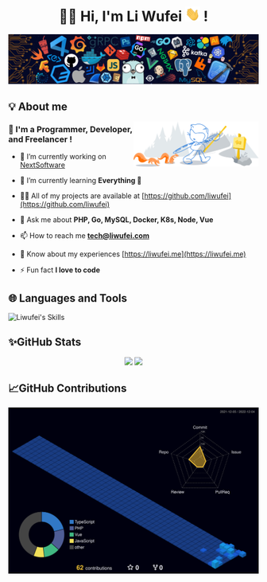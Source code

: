 <h1 align="center"> 🙏🏻 Hi, I'm Li Wufei <img src="https://raw.githubusercontent.com/liwufei/liwufei/main/img/hi.gif" width="30px"> ! </h1>
<img src="https://raw.githubusercontent.com/liwufei/liwufei/main/img/header.png">

## 💡 About me

<img src="https://raw.githubusercontent.com/liwufei/liwufei/main/img/git-header.svg" width="50%" align="right">

<h3> 🧑 I'm a Programmer, Developer, and Freelancer ! </h3>

- 🔭 I’m currently working on [NextSoftware](https://nextsoftware.cn)

- 🌱 I’m currently learning **Everything 🤣**

- 👨‍💻 All of my projects are available at [https://github.com/liwufei](https://github.com/liwufei)

- 💬 Ask me about **PHP, Go, MySQL, Docker, K8s, Node, Vue**

- 📫 How to reach me **tech@liwufei.com**

- 📄 Know about my experiences [https://liwufei.me](https://liwufei.me)

- ⚡ Fun fact **I love to code**

## 🌐 Languages and Tools

![Liwufei's Skills](https://skillicons.dev/icons?i=bash,bootstrap,cloudflare,css,docker,git,github,gitlab,go,graphql,html,js,jenkins,jquery,kubernetes,laravel,linux,md,materialui,mongodb,mysql,netlify,nginx,nodejs,php,py,react,redis,solidity,symfony,ts,vercel,vite,vue,vscode,wordpress)

## ✨GitHub Stats

<div align="center">
  <img width="48%" src="https://github-readme-stats.vercel.app/api?username=liwufei&show_icons=true&theme=tokyonight">
  <img width="48%" src="https://streak-stats.demolab.com/?user=liwufei&theme=tokyonight">
</div>

<!-- <br> -->

<!-- ![Liwufei's GitHub Activity Graph](https://activity-graph.herokuapp.com/graph?username=liwufei&theme=tokyo-night) -->

## 📈GitHub Contributions

![Liwufei's GitHub Contributions](./profile-3d-contrib/profile-night-view.svg)
